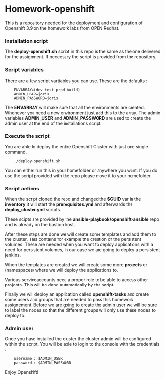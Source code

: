 # Homework-openshift

This is a repository needed for the deployment and configuration of Openshift 3.9 on the homework labs from OPEN Redhat.

### Installation script

The __deploy-openshift.sh__ script in this repo is the same as the one delivered for the assignment. If neccesary the script is provided from the repository.

### Script variables

There are a few script vartiables you can use. These are the defaults :

        ENVARRAY=(dev test prod build)
        ADMIN_USER=joris
        ADMIN_PASSWORD=joris

The __ENVARRAY__ will make sure that all the environments are created. Whenever you need a new environment just add this to the array. The admin variables __ADMIN_USER__ and __ADMIN_PASSWORD__ are used to create the admin user at the end of the installations script.

### Execute the script

You are able to deploy the entire Openshift Cluster with just one single command.

        ./deploy-openshift.sh

You can either run this in your homefolder or anywhere you want. If you do use the script provided with the repo please move it to your homefolder.

### Script actions

When the script cloned the repo and changed the __$GUID__ var in the __inventory__ it will start the __prerequisites.yml__ and afterwards the __deploy_cluster.yml__ scripts.

These scipts are provided by the __ansible-playbook/openshift-ansible__ repo and is already on the bastion host.

After these steps are done we will create some templates and add them to the cluster. This contains for example the creation of the persistent volumes. These are needed when you want to deploy applications with a need for persistent volumes, in our case we are going to deploy a persistent jenkins.

When the templates are created we will create some more __projects__ or (namespaces) where we will deploy the applications to.

Various serviceaccounts need a proper role to be able to access other projects. This will be done automatically by the script.

Finally we will deploy an application called __openshift-tasks__ and create some users and groups that are needed to pass this homework assignement. Before we are going to create the admin user we will be sure to label the nodes so that the different groups will only use these nodes to deploy to.

### Admin user

Once you have installed the cluster the cluster-admin will be configured within the script. You will be able to login to the console with the credentials :

        username : $ADMIN_USER
        password : $ADMIN_PASSWORD

Enjoy Openshift!
